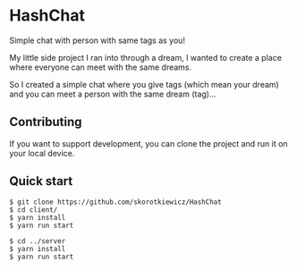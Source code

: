 # HashChat

Simple chat with person with same tags as you!

My little side project I ran into through a dream, I wanted to create a place where everyone can meet with the same dreams.

So I created a simple chat where you give tags (which mean your dream) and you can meet a person with the same dream (tag)...

## Contributing

If you want to support development, you can clone the project and run it on your local device.

## Quick start

```
$ git clone https://github.com/skorotkiewicz/HashChat
$ cd client/
$ yarn install
$ yarn run start

$ cd ../server
$ yarn install
$ yarn run start
```
